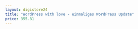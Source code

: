 ```yaml
---
layout: digistore24
title: "WordPress with love - einmaliges WordPress Update"
price: 355.81
---
```

